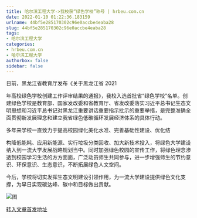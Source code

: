 ```yaml
---
title: 哈尔滨工程大学->我校获“绿色学校”称号 | hrbeu.com.cn
date: 2022-01-10 01:22:36.183159
urlname: 44bf5e285170302c96e0accbe4eaba28
slug: 44bf5e285170302c96e0accbe4eaba28
tags: 
- 哈尔滨工程大学
categories:
- hrbeu.com.cn
- 哈尔滨工程大学
authorbox: false
sidebar: false
---
```

日前，黑龙江省教育厅发布《关于黑龙江省 2021

年高校绿色学校创建工作评审结果的通报》，我校入选首批省“绿色学校”名单。创建绿色学校是教育部、国家发改委和省教育厅、省发改委落实习近平总书记生态文明思想和习近平总书记对黑龙江重要讲话重要指示批示的重要举措，是完整准确全面贯彻新发展理念和建立我省绿色低碳循环发展经济体系的具体行动。

多年来学校一直致力于提高校园绿化美化水准、完善基础性建设、优化结
<!--more-->
构降低能耗、应用新能源、实行垃圾分类回收、加大新技术投入，将绿色大学建设纳入到一流大学发展战略规划当中。同时加强绿色校园的宣传工作，将绿色理念渗透到校园学习生活的方方面面，广泛动员师生共同参与，进一步增强师生的节约意识、环保意识、生态意识，不断拓展绿色人文空间。

今后，学校将切实发挥生态文明建设引领作用，为一流大学建设提供绿色文化支撑，为早日实现碳达峰、碳中和目标做出贡献。

![图](http://gongxue.cn/__local/F/3A/33/AD67F1B5FF117A8A16C4546074B_02DC7737_D330.png)

[转入文章首发地址](http://gongxue.cn/info/1015/69421.htm)